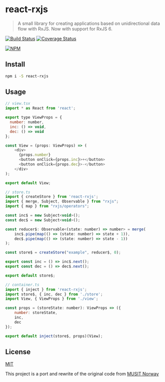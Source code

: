 # react-rxjs

> A small library for creating applications based on unidirectional data flow with RxJS. Now with support for RxJS 6.

[![Build Status](https://travis-ci.org/jarlah/react-rxjs.svg?branch=master)](https://travis-ci.org/jarlah/react-rxjs)
[![Coverage Status](https://coveralls.io/repos/github/jarlah/react-rxjs/badge.svg?branch=master&q=1234567)](https://coveralls.io/github/jarlah/react-rxjs?branch=master)

[![NPM](https://nodei.co/npm/react-rxjs.png?compact=true)](https://npmjs.org/package/react-rxjs)

## Install

```bash
npm i -S react-rxjs
```

## Usage

```js
// view.tsx
import * as React from 'react';

export type ViewProps = {
  number: number,
  inc: () => void,
  dec: () => void
};

const View = (props: ViewProps) => (
    <div>
      {props.number}
      <button onClick={props.inc}>+</button>
      <button onClick={props.dec}>-</button>
    </div>
);

export default View;
```

```js
// store.ts
import { createStore } from 'react-rxjs';
import { merge, Subject, Observable } from "rxjs";
import { map } from "rxjs/operators";

const inc$ = new Subject<void>();
const dec$ = new Subject<void>();

const reducer$: Observable<(state: number) => number> = merge(
    inc$.pipe(map(() => (state: number) => state + 1)),
    dec$.pipe(map(() => (state: number) => state - 1))
);

const store$ = createStore("example", reducer$, 0);

export const inc = () => inc$.next();
export const dec = () => dec$.next();

export default store$;
```

```js
// container.ts
import { inject } from 'react-rxjs';
import store$, { inc, dec } from './store';
import View, { ViewProps } from './view';

const props = (storeState: number): ViewProps => ({
    number: storeState,
    inc,
    dec
});

export default inject(store$, props)(View);
```

## License

[MIT](http://vjpr.mit-license.org)

This project is a port and rewrite of the original code from [MUSIT Norway](https://gitlab.com/MUSIT-Norway/react-rxjs)
